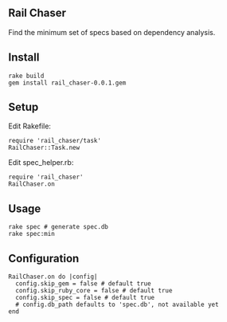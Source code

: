 ## Rail Chaser
Find the minimum set of specs based on dependency analysis.

## Install

    rake build
    gem install rail_chaser-0.0.1.gem

## Setup

Edit Rakefile:

    require 'rail_chaser/task'
    RailChaser::Task.new

Edit spec_helper.rb:

    require 'rail_chaser'
    RailChaser.on

## Usage

    rake spec # generate spec.db
    rake spec:min

## Configuration

    RailChaser.on do |config|
      config.skip_gem = false # default true
      config.skip_ruby_core = false # default true
      config.skip_spec = false # default true
      # config.db_path defaults to 'spec.db', not available yet
    end